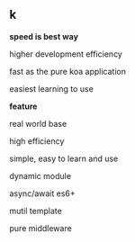 ## k



**speed is best way**

higher development efficiency

fast as the pure koa application

easiest learning to use

**feature**

real world base
		
high efficiency
		
simple, easy to learn and use
		
dynamic module
		
async/await es6+

mutil template

pure middleware